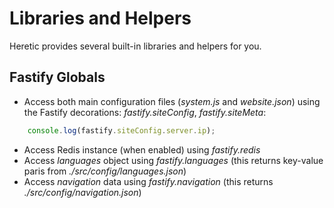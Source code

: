 # Libraries and Helpers

Heretic provides several built-in libraries and helpers for you.

## Fastify Globals

* Access both main configuration files (*system.js* and *website.json*) using the Fastify decorations: *fastify.siteConfig*, *fastify.siteMeta*:

```javascript
    console.log(fastify.siteConfig.server.ip);
```

* Access Redis instance (when enabled) using *fastify.redis*
* Access *languages* object using *fastify.languages* (this returns key-value paris from *./src/config/languages.json*)
* Access *navigation* data using *fastify.navigation* (this returns *./src/config/navigation.json*)